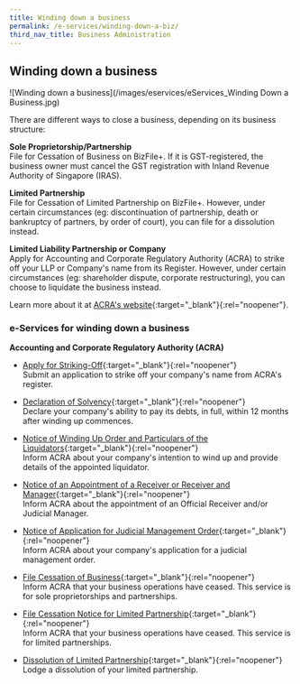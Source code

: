 ```yaml
---
title: Winding down a business
permalink: /e-services/winding-down-a-biz/
third_nav_title: Business Administration
---
```


## Winding down a business

![Winding down a business](/images/eservices/eServices_Winding Down a Business.jpg)

There are different ways to close a business, depending on its business structure:

**Sole Proprietorship/Partnership**
<br>File for Cessation of Business on BizFile+. If it is GST-registered, the business owner must cancel the GST registration with Inland Revenue Authority of Singapore (IRAS).

**Limited Partnership**
<br>File for Cessation of Limited Partnership on BizFile+. However, under certain circumstances (eg: discontinuation of partnership, death or bankruptcy of partners, by order of court), you can file for a dissolution instead.

**Limited Liability Partnership or Company**
<br>Apply for Accounting and Corporate Regulatory Authority (ACRA) to strike off your LLP or Company's name from its Register. However, under certain circumstances (eg: shareholder dispute, corporate restructuring), you can choose to liquidate the business instead.

Learn more about it at [ACRA's website](https://www.acra.gov.sg/how-to-guides){:target="_blank"}{:rel="noopener"}.

### e-Services for winding down a business

**Accounting and Corporate Regulatory Authority (ACRA)**

- [Apply for Striking-Off](https://www.bizfile.gov.sg/ngbbizfileinternet/faces/oracle/webcenter/portalapp/pages/AcraToBizfilePlusPage.jspx?transactionId=C068){:target="_blank"}{:rel="noopener"}
  <br>Submit an application to strike off your company's name from ACRA's register.

- [Declaration of Solvency](https://www.bizfile.gov.sg/ngbbizfileinternet/faces/oracle/webcenter/portalapp/pages/AcraToBizfilePlusPage.jspx?transactionId=C057){:target="_blank"}{:rel="noopener"}
  <br>Declare your company's ability to pay its debts, in full, within 12 months after winding up commences.

- [Notice of Winding Up Order and Particulars of the Liquidators](https://www.bizfile.gov.sg/ngbbizfileinternet/faces/oracle/webcenter/portalapp/pages/AcraToBizfilePlusPage.jspx?transactionId=C052){:target="_blank"}{:rel="noopener"}
  <br>Inform ACRA about your company's intention to wind up and provide details of the appointed liquidator.

- [Notice of an Appointment of a Receiver or Receiver and Manager](https://www.bizfile.gov.sg/ngbbizfileinternet/faces/oracle/webcenter/portalapp/pages/AcraToBizfilePlusPage.jspx?transactionId=C050){:target="_blank"}{:rel="noopener"}
  <br>Inform ACRA about the appointment of an Official Receiver and/or Judicial Manager.

- [Notice of Application for Judicial Management Order](https://www.bizfile.gov.sg/ngbbizfileinternet/faces/oracle/webcenter/portalapp/pages/AcraToBizfilePlusPage.jspx?transactionId=C061){:target="_blank"}{:rel="noopener"}
  <br>Inform ACRA about your company's application for a judicial management order.

- [File Cessation of Business](https://www.bizfile.gov.sg/ngbbizfileinternet/faces/oracle/webcenter/portalapp/pages/AcraToBizfilePlusPage.jspx?transactionId=B024){:target="_blank"}{:rel="noopener"}
  <br>Inform ACRA that your business operations have ceased. This service is for sole proprietorships and partnerships.

- [File Cessation Notice for Limited Partnership](https://www.bizfile.gov.sg/ngbbizfileinternet/faces/oracle/webcenter/portalapp/pages/AcraToBizfilePlusPage.jspx?transactionId=K016){:target="_blank"}{:rel="noopener"}
  <br>Inform ACRA that your business operations have ceased. This service is for limited partnerships.

- [Dissolution of Limited Partnership](https://www.bizfile.gov.sg/ngbbizfileinternet/faces/oracle/webcenter/portalapp/pages/AcraToBizfilePlusPage.jspx?transactionId=K026){:target="_blank"}{:rel="noopener"}
  <br>Lodge a dissolution of your limited partnership.
